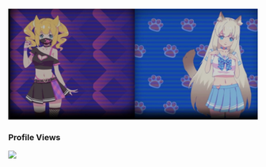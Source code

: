 </div>

![bg](image/1.jpg)

### Profile Views
![](https://count.getloli.com/get/@hashdiana.github.readme)
